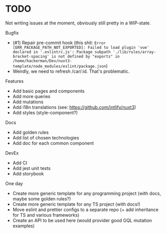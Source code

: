 # TODO

Not writing issues at the moment, obviously still pretty in a WIP-state.

Bugfix

- (#1) Repair pre-commit hook (this shit:
  `Error [ERR_PACKAGE_PATH_NOT_EXPORTED]: Failed to load plugin 'vue' declared in '.eslintrc.js': Package subpath './lib/rules/array-bracket-spacing' is not defined by "exports" in /home/hackerman/Dev/nuxt3-template/node_modules/eslint/package.json`)
- Weirdly, we need to refresh /car/:id. That's problematic.

Features

- Add basic pages and components
- Add more queries
- Add mutations
- Add i18n translations (see: https://github.com/intlify/nuxt3)
- Add styles (style-component?)

Docs

- Add golden rules
- Add list of chosen technologies
- Add doc for each common component

DevEx

- Add CI
- Add jest unit tests
- Add storybook

One day

- Create more generic template for any programming project (with docs, maybe some golden rules?)
- Create more generic template for any TS project (with docs!)
- Move eslint and prettier configs to a separate repo (+ add inheritance for TS and various frameworks)
- Create an API to be used here (would provider good GQL mutation examples)
